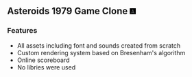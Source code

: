 ## Asteroids 1979 Game Clone <img src="img/icon.png" height="14" alt="icon">

### Features

* All assets including font and sounds created from scratch
* Custom rendering system based on Bresenham's algorithm
* Online scoreboard
* No libries were used